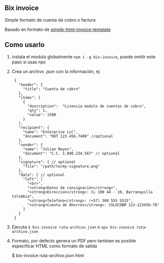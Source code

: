 Bix invoice
----

Simple formato de cuenta de cobro o factura

Basado en formato de [simple-html-invoice-template](https://github.com/sparksuite/simple-html-invoice-template)


## Como usarlo

1. instala el modulo globalmente `npm i -g bix-invoice`, puede omitir este paso si usas npx
2. Crea un archivo .json con la información, ej

        {
          "header": {
            "title": "Cuenta de cobro"
          },
          "items": [
            {
              "description":  "Licencia modulo de cuentas de cobro",
              "qty": 1,
              "value": 1500
            }
          ],
          "recipient": {
            "name": "Enterprise LLC",
            "document": "RUT 123.456.7489" //optional
          },
          "sender": {
            "name": "Julian Reyes",
            "document": "C.C. 1.890.234.567" // optional
          },
          "signature": { // optional
            "file": "/path/to/my-signature.png"
          },
          "data": { // optional
            "left": [
              "<br>",
              "<strong>Datos de consignación</strong>",
              "<strong>Direccion</strong>: CL 100 44 - 10, Barranquilla Colombia",
              "<strong>Telefono</strong>: (+57) 300 555 5515",
              "<strong>Cuenta de Ahorros</strong>: COLOCOBM 123-123456-78"
            ]
          }
        }

        
3. Ejecuta `$ bix-invoice ruta-archivo.json` o `npx bix-invoice ruta-archivo.json`

4. Formato, por defecto genera un PDF pero tambien es posible especificar HTML como formato de salida

    $ bix-invoice ruta-archivo.json html    
